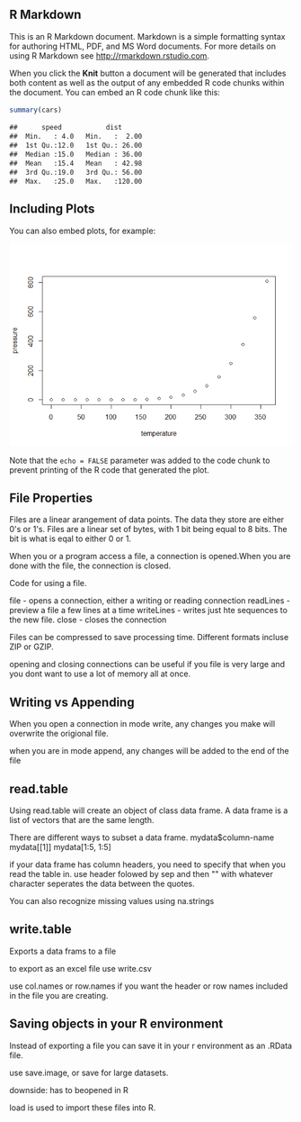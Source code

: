 R Markdown
----------

This is an R Markdown document. Markdown is a simple formatting syntax for authoring HTML, PDF, and MS Word documents. For more details on using R Markdown see <http://rmarkdown.rstudio.com>.

When you click the **Knit** button a document will be generated that includes both content as well as the output of any embedded R code chunks within the document. You can embed an R code chunk like this:

``` r
summary(cars)
```

    ##      speed           dist       
    ##  Min.   : 4.0   Min.   :  2.00  
    ##  1st Qu.:12.0   1st Qu.: 26.00  
    ##  Median :15.0   Median : 36.00  
    ##  Mean   :15.4   Mean   : 42.98  
    ##  3rd Qu.:19.0   3rd Qu.: 56.00  
    ##  Max.   :25.0   Max.   :120.00

Including Plots
---------------

You can also embed plots, for example:

![](Week_5_files_files/figure-markdown_github/pressure-1.png)

Note that the `echo = FALSE` parameter was added to the code chunk to prevent printing of the R code that generated the plot.

File Properties
---------------

Files are a linear arangement of data points. The data they store are either 0's or 1's. Files are a linear set of bytes, with 1 bit being equal to 8 bits. The bit is what is eqal to either 0 or 1.

When you or a program access a file, a connection is opened.When you are done with the file, the connection is closed.

Code for using a file.

file - opens a connection, either a writing or reading connection readLines - preview a file a few lines at a time writeLines - writes just hte sequences to the new file. close - closes the connection

Files can be compressed to save processing time. Different formats incluse ZIP or GZIP.

opening and closing connections can be useful if you file is very large and you dont want to use a lot of memory all at once.

Writing vs Appending
--------------------

When you open a connection in mode write, any changes you make will overwrite the origional file.

when you are in mode append, any changes will be added to the end of the file

read.table
----------

Using read.table will create an object of class data frame. A data frame is a list of vectors that are the same length.

There are different ways to subset a data frame. mydata$column-name mydata\[\[1\]\] mydata\[1:5, 1:5\]

if your data frame has column headers, you need to specify that when you read the table in. use header folowed by sep and then "" with whatever character seperates the data between the quotes.

You can also recognize missing values using na.strings

write.table
-----------

Exports a data frams to a file

to export as an excel file use write.csv

use col.names or row.names if you want the header or row names included in the file you are creating.

Saving objects in your R environment
------------------------------------

Instead of exporting a file you can save it in your r environment as an .RData file.

use save.image, or save for large datasets.

downside: has to beopened in R

load is used to import these files into R.
